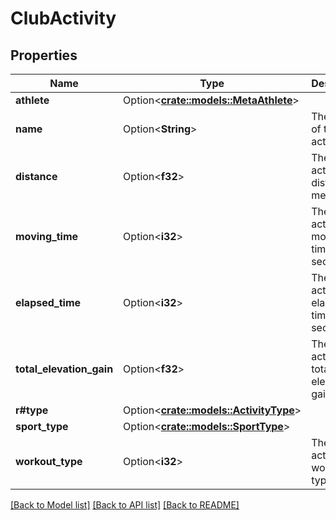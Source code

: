 # ClubActivity

## Properties

Name | Type | Description | Notes
------------ | ------------- | ------------- | -------------
**athlete** | Option<[**crate::models::MetaAthlete**](MetaAthlete.md)> |  | [optional]
**name** | Option<**String**> | The name of the activity | [optional]
**distance** | Option<**f32**> | The activity's distance, in meters | [optional]
**moving_time** | Option<**i32**> | The activity's moving time, in seconds | [optional]
**elapsed_time** | Option<**i32**> | The activity's elapsed time, in seconds | [optional]
**total_elevation_gain** | Option<**f32**> | The activity's total elevation gain. | [optional]
**r#type** | Option<[**crate::models::ActivityType**](ActivityType.md)> |  | [optional]
**sport_type** | Option<[**crate::models::SportType**](SportType.md)> |  | [optional]
**workout_type** | Option<**i32**> | The activity's workout type | [optional]

[[Back to Model list]](../README.md#documentation-for-models) [[Back to API list]](../README.md#documentation-for-api-endpoints) [[Back to README]](../README.md)


